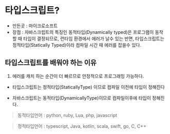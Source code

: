

 # 타입스크립트?

 - 만든곳 : 마이크로소프트
 - 장점 : 자바스크립트의 특징인 동적타입(Dynamically typed)은 프로그램이 동작할 때 타입이 결정되므로,
         런타임 환경에서 에러가 날수 있는 반면,
          타입스크립트는 정적타입(Statically Typed)이라 컴파일 시간 때 에러를 잡을수 있다.



 ## 타입스크립트를 배워야 하는 이유

  1. 에러를 캐치 하는 순간이 더 빠르므로 안정적으로 프로그래밍 가능하다.
  - 타입스크립트는 정적타입(StaticallyType) 이므로 컴파일 이전에 타입이 정해진다
  
  - 자바스크립트는 동적타입(DynamicallyType)이므로 컴파일이후에 타입이 정해진다.


> 동적타입언어 :  python, ruby, Lua, php, javascript

> 정적타입언어 : typescript, Java, kotlin, scala, swift, go, C, C++



